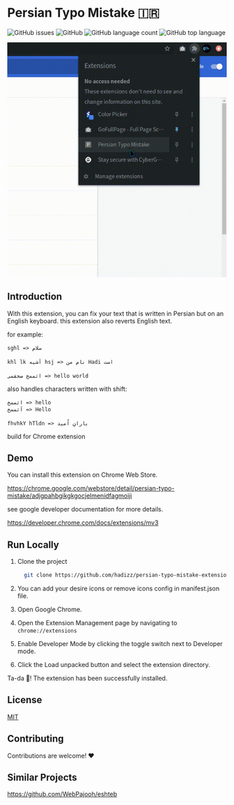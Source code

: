# Persian Typo Mistake 🇮🇷

<p>
   <img alt="GitHub issues" src="https://img.shields.io/github/issues/hadizz/persian-typo-mistake-extension?style=flat">
   <img alt="GitHub" src="https://img.shields.io/github/license/hadizz/persian-typo-mistake-extension?style=flat">
   <img alt="GitHub language count" src="https://img.shields.io/github/languages/count/hadizz/persian-typo-mistake-extension?style=flat">
   <img alt="GitHub top language" src="https://img.shields.io/github/languages/top/hadizz/persian-typo-mistake-extension?style=flat">
</p>

<img alt="Demo" src="./demo.gif">

## Introduction

With this extension, you can fix your text that is written in Persian but on an English keyboard.
this extension also reverts English text.

for example:

```
sghl => سلام

khl lk آشیه hsj => نام من Hadi است

اثممخ صخقمی => hello world
```

also handles characters written with shift:

```
اثممخ => hello
آثممخ => Hello

fhvhkY hTldn => بارانِ اُمید
```

build for Chrome extension

## Demo

You can install this extension on Chrome Web Store.

https://chrome.google.com/webstore/detail/persian-typo-mistake/adjgpahbgikgkgocjelmenidfagmoiji

see google developer documentation for more details.

https://developer.chrome.com/docs/extensions/mv3

## Run Locally

1. Clone the project
    ```bash
      git clone https://github.com/hadizz/persian-typo-mistake-extension
    ```
   
2. You can add your desire icons or remove icons config in manifest.json file.

3. Open Google Chrome.

4. Open the Extension Management page by navigating to `chrome://extensions`

5. Enable Developer Mode by clicking the toggle switch next to Developer mode.

6. Click the Load unpacked button and select the extension directory.

Ta-da 🎉! The extension has been successfully installed.

## License

[MIT](https://choosealicense.com/licenses/mit/)

## Contributing

Contributions are welcome! ❤️

## Similar Projects

https://github.com/WebPajooh/eshteb
